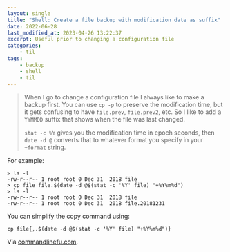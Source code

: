 ```yaml
---
layout: single
title: "Shell: Create a file backup with modification date as suffix"
date: 2022-06-28
last_modified_at: 2023-04-26 13:22:37
excerpt: Useful prior to changing a configuration file
categories:
    - til
tags:
    - backup
    - shell
    - til
---
```


> When I go to change a configuration file I always like to make a backup first.
> You can use `cp -p` to preserve the modification time, but it gets confusing to have `file.prev`, `file.prev2`, etc.
> So I like to add a `YYMMDD` suffix that shows when the file was last changed.
>
> `stat -c %Y` gives you the modification time in epoch seconds, then `date -d @` converts that
> to whatever format you specify in your `+format` string.

For example:

```shell
> ls -l
-rw-r--r-- 1 root root 0 Dec 31  2018 file
> cp file file.$(date -d @$(stat -c '%Y' file) "+%Y%m%d")
> ls -l
-rw-r--r-- 1 root root 0 Dec 31  2018 file
-rw-r--r-- 1 root root 0 Dec 31  2018 file.20181231
```

You can simplify the copy command using:

```shell
cp file{,.$(date -d @$(stat -c '%Y' file) "+%Y%m%d")}
```

Via [commandlinefu.com](https://www.commandlinefu.com/commands/view/24686/create-backup-copy-of-file-adding-suffix-of-the-date-of-the-file-modification-not-todays-date).
